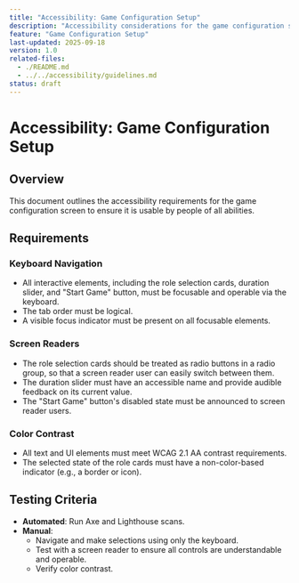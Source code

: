 ```yaml
---
title: "Accessibility: Game Configuration Setup"
description: "Accessibility considerations for the game configuration setup feature."
feature: "Game Configuration Setup"
last-updated: 2025-09-18
version: 1.0
related-files:
  - ./README.md
  - ../../accessibility/guidelines.md
status: draft
---
```


# Accessibility: Game Configuration Setup

## Overview
This document outlines the accessibility requirements for the game configuration screen to ensure it is usable by people of all abilities.

## Requirements

### Keyboard Navigation
- All interactive elements, including the role selection cards, duration slider, and "Start Game" button, must be focusable and operable via the keyboard.
- The tab order must be logical.
- A visible focus indicator must be present on all focusable elements.

### Screen Readers
- The role selection cards should be treated as radio buttons in a radio group, so that a screen reader user can easily switch between them.
- The duration slider must have an accessible name and provide audible feedback on its current value.
- The "Start Game" button's disabled state must be announced to screen reader users.

### Color Contrast
- All text and UI elements must meet WCAG 2.1 AA contrast requirements.
- The selected state of the role cards must have a non-color-based indicator (e.g., a border or icon).

## Testing Criteria
- **Automated**: Run Axe and Lighthouse scans.
- **Manual**:
  - Navigate and make selections using only the keyboard.
  - Test with a screen reader to ensure all controls are understandable and operable.
  - Verify color contrast.
